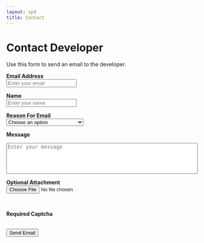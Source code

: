 ```yaml
---
layout: spd
title: Contact
---
```


# Contact Developer

Use this form to send an email to the developer.

<form action="https://getform.io/f/02a3564b-9d9e-4cce-8692-50d97bf3c7de" method="POST" enctype="multipart/form-data">
  <label><b>Email Address</b></label><br/>
  <input type="email" name="email" minlength="8" maxlength="256" placeholder="Enter your email"
    oninvalid="this.setCustomValidity('Please enter a valid email')"
    oninput="this.setCustomValidity('')" required>
  <br/>

  <label><b>Name</b></label><br/>
  <input type="text" name="name" minlength="4" maxlength="64" placeholder="Enter your name"
    oninvalid="this.setCustomValidity('Please enter your name')"
    oninput="this.setCustomValidity('')" required>
  <br/>

  <label><b>Reason For Email</b></label><br/>
  <select name="reason" required>
    <option selected disabled value ="">Choose an option</option>
    <option>Question about game</option>
    <option>Comment about game</option>
    <option>Report a problem or need help</option>
    <option>Contact author</option>
  </select><br/>

  <label><b>Message</b></label><br/>
  <textarea type="text" name="message" minlength="8" maxlength="2048" placeholder="Enter your message"
    rows="5" style="width:100%; resize:none"
    oninvalid="this.setCustomValidity('Please enter your message to the developer')"
    oninput="this.setCustomValidity('')" required></textarea><br/>

  <label><b>Optional Attachment</b></label><br/>
  <input type="file" name="file"><br/>

  <!-- add hidden Honeypot input to prevent spams -->
  <input type="hidden" name="_gotcha" style="display:none !important"><br/>

  <label><b>Required Captcha</b></label><br/>
  <div class="g-recaptcha" data-sitekey="6LdQdgMkAAAAAKp02EkfqWlezYA_LcdE31DISsiF"></div>

  <br/>
  <button type="submit">Send Email</button>
</form>

<br/>
